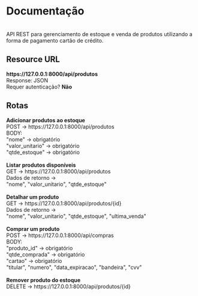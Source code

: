 <h1>Documentação</h1><br>
API REST para gerenciamento de estoque e venda de produtos utilizando a forma de pagamento cartão de crédito.<br>

<h2>Resource URL</h2>
<strong>https://127.0.0.1:8000/api/produtos</strong><br>
Response: JSON<br>
Requer autenticação? <strong>Não</strong><br>

<h2>Rotas</h2>
<strong>Adicionar produtos ao estoque</strong><br>
POST -> https://127.0.0.1:8000/api/produtos<br>
BODY:<br>
"nome" -> obrigatório<br>
"valor_unitario" -> obrigatório<br>
"qtde_estoque" -> obrigatório<br>
<br>
<strong>Listar produtos disponíveis</strong><br>
GET -> https://127.0.0.1:8000/api/produtos<br>
Dados de retorno -><br>
"nome", "valor_unitario", "qtde_estoque"<br>
<br>
<strong>Detalhar um produto</strong><br>
GET -> https://127.0.0.1:8000/api/produtos/{id}<br>
Dados de retorno -><br>
"nome", "valor_unitario", "qtde_estoque", "ultima_venda"<br>
<br>
<strong>Comprar um produto</strong><br>
POST -> https://127.0.0.1:8000/api/compras<br>
BODY:<br>
"produto_id" -> obrigatório<br>
"qtde_comprada" -> obrigatório<br>
"cartao" -> obrigatório<br>
    "titular", "numero", "data_expiracao", "bandeira", "cvv"<br>
<br>
<strong>Remover produto do estoque</strong><br>
DELETE -> https://127.0.0.1:8000/api/produtos/{id}<br>


